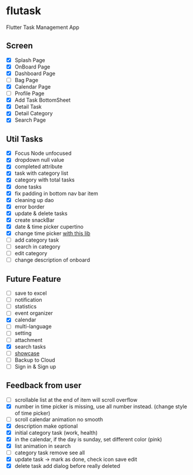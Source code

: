 # flutask

Flutter Task Management App


## Screen
- [x] Splash Page
- [x] OnBoard Page
- [x] Dashboard Page
- [ ] Bag Page
- [x] Calendar Page
- [ ] Profile Page
- [x] Add Task BottomSheet
- [x] Detail Task
- [x] Detail Category
- [x] Search Page

## Util Tasks

- [x] Focus Node unfocused
- [x] dropdown null value
- [x] completed attribute
- [x] task with category list
- [x] category with total tasks
- [x] done tasks
- [x] fix padding in bottom nav bar item
- [x] cleaning up dao
- [x] error border
- [x] update & delete tasks
- [x] create snackBar
- [x] date & time picker cupertino
- [x] change time picker [with this lib](https://pub.dev/packages/day_night_time_picker)
- [ ] add category task
- [ ] search in category
- [ ] edit category
- [ ] change description of onboard

## Future Feature

- [ ] save to excel
- [ ] notification
- [ ] statistics
- [ ] event organizer
- [x] calendar
- [ ] multi-language
- [ ] setting
- [ ] attachment
- [x] search tasks
- [ ] [showcase](https://pub.dev/packages/showcaseview)
- [ ] Backup to Cloud
- [ ] Sign in & Sign up

## Feedback from user

- [ ] scrollable list at the end of item will scroll overflow
- [x] number in time picker is missing, use all number instead. (change style of time picker) 
- [ ] scroll calendar animation no smooth
- [x] description make optional
- [x] initial category task (work, health)
- [x] in the calendar, if the day is sunday, set different color (pink)
- [x] list animation in search
- [ ] category task remove see all
- [x] update task -> mark as done, check icon save edit
- [x] delete task add dialog before really deleted